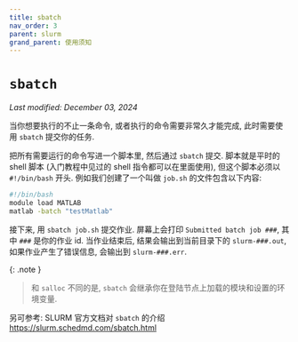 ```yaml
---
title: sbatch
nav_order: 3
parent: slurm
grand_parent: 使用须知
---
```

# `sbatch`
*Last modified: December 03, 2024*

当你想要执行的不止一条命令, 或者执行的命令需要非常久才能完成, 此时需要使用 `sbatch` 提交你的任务.

把所有需要运行的命令写进一个脚本里, 然后通过 `sbatch` 提交. 脚本就是平时的 shell 脚本 (入门教程中见过的 shell 指令都可以在里面使用), 但这个脚本必须以 `#!/bin/bash` 开头. 例如我们创建了一个叫做 `job.sh` 的文件包含以下内容:

~~~ bash
#!/bin/bash
module load MATLAB
matlab -batch "testMatlab"
~~~

接下来, 用 `sbatch job.sh` 提交作业. 屏幕上会打印 `Submitted batch job ###`, 其中 `###` 是你的作业 id. 当作业结束后, 结果会输出到当前目录下的 `slurm-###.out`, 如果作业产生了错误信息, 会输出到 `slurm-###.err`.

{: .note }
> 和 `salloc` 不同的是, `sbatch` 会继承你在登陆节点上加载的模块和设置的环境变量.

另可参考: SLURM 官方文档对 `sbatch` 的介绍 <https://slurm.schedmd.com/sbatch.html>
